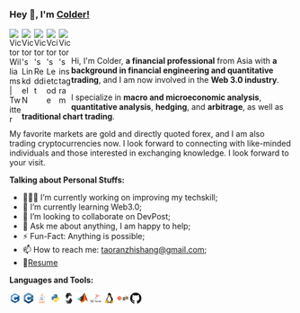 ### Hey 🤗, I'm [Colder!](https://github.com/taoranzhishang)

<a href="">
  <img align="left" alt="Victor Williams | Twitter" width="22px" src="https://cdn.jsdelivr.net/npm/simple-icons@v3/icons/twitter.svg" />
</a>
<a href="">
  <img align="left" alt="Victor's LinkdeIN" width="22px" src="https://cdn.jsdelivr.net/npm/simple-icons@v3/icons/linkedin.svg" />
</a>
<a href="">
  <a href="Telegram" width="22px" src="https://cdn.jsdelivr.net/npm/simple-icons@v3/icons/telegram.svg" />
</a>
<a href="">
  <img align="left" alt="Victor's Reddit" width="22px" src="https://cdn.jsdelivr.net/npm/simple-icons@v3/icons/reddit.svg" />
</a>
<a href="">
  <img align="left" alt="Vcitor's Leetcode" width="22px" src="https://cdn.jsdelivr.net/npm/simple-icons@v3/icons/leetcode.svg" />
</a>
<a href="">
  <img align="left" alt="Victor's instagram" width="22px" src="https://cdn.jsdelivr.net/npm/simple-icons@v3/icons/instagram.svg" />
</a>

<br />
<br />

Hi, I'm Colder, **a financial professional** from Asia with **a background in financial engineering and quantitative trading**, and I am now involved in the **Web 3.0 industry**. 

I specialize in **macro and microeconomic analysis**, **quantitative analysis**, **hedging**, and **arbitrage**, as well as **traditional chart trading**. 

My favorite markets are gold and directly quoted forex, and I am also trading cryptocurrencies now. I look forward to connecting with like-minded individuals and those interested in exchanging knowledge. I look forward to your visit.



**Talking about Personal Stuffs:**

- 👨🏽‍💻 I’m currently working on improving my techskill;
- 🌱 I’m currently learning Web3.0;
- 👯 I’m looking to collaborate on DevPost;
- 💬 Ask me about anything, I am happy to help;
- ⚡️ Fun-Fact: Anything is possible;
- 📫 How to reach me: taoranzhishang@gmail.com;
- 📝[Resume]()

**Languages and Tools:**


<code><img height="20" src="https://github.com/github/explore/blob/main/topics/c/c.png"></code>
<code><img height="20" src="https://github.com/github/explore/blob/main/topics/cpp/cpp.png"></code>
<code><img height="20" src="https://github.com/github/explore/blob/main/topics/java/java.png"></code>
<code><img height="20" src="https://github.com/github/explore/blob/main/topics/python/python.png"></code>
<code><img height="20" src="https://github.com/github/explore/blob/main/topics/solidity/solidity.png"></code>
<code><img height="20" src="https://github.com/github/explore/blob/main/topics/matlab/matlab.png"></code>
<code><img height="20" src="https://github.com/github/explore/blob/main/topics/sql-server/sql-server.png"></code>
<code><img height="20" src="https://github.com/github/explore/blob/main/topics/linux/linux.png"></code>
<code><img height="20" src="https://github.com/github/explore/blob/main/topics/git/git.png"></code>
<code><img height="20" src="https://github.com/github/explore/blob/main/topics/github/github.png"></code>


